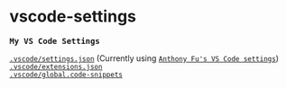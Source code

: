 # vscode-settings

<samp><b>My VS Code Settings</b></samp>

[`.vscode/settings.json`](./.vscode/settings.json) (Currently using [`Anthony Fu's VS Code settings`](https://github.com/antfu/vscode-settings/blob/main/.vscode/settings.json))<br>
[`.vscode/extensions.json`](./.vscode/extensions.json)<br>
[`.vscode/global.code-snippets`](./.vscode/global.code-snippets)
